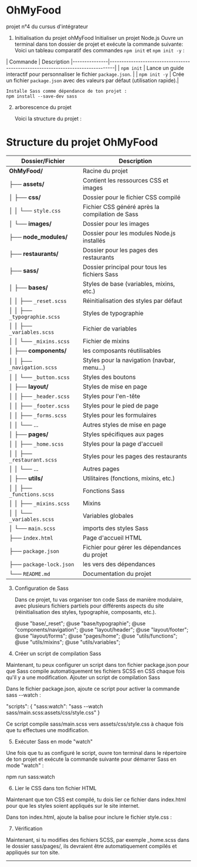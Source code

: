 # OhMyFood
projet n°4 du cursus d'intégrateur

1. Initialisation du projet ohMyFood
    Initialiser un projet Node.js
    Ouvre un terminal dans ton dossier de projet et exécute la commande suivante: 
Voici un tableau comparatif des commandes `npm init` et `npm init -y` :

| Commande      | Description |---------------|--------------------------------------------------------------------------------|
| `npm init`    | Lance un guide interactif pour personnaliser le fichier `package.json`.        |
| `npm init -y` | Crée un fichier `package.json` avec des valeurs par défaut (utilisation rapide).|
   
    Installe Sass comme dépendance de ton projet :
    npm install --save-dev sass
    
2. arborescence du projet

    Voici la structure du projet :
# Structure du projet OhMyFood

| Dossier/Fichier             | Description                                                        |
|-----------------------------|-------------------------------------------------------------------------------|
| **OhMyFood/**               | Racine du projet                               |
| ├── **assets/**             | Contient les ressources CSS et images          |
| │   ├── **css/**            | Dossier pour le fichier CSS compilé            |
| │   │   └── `style.css`     | Fichier CSS généré après la compilation de Sass|
| │   └── **images/**         | Dossier pour les images                        |
| ├── **node_modules/**       | Dossier pour les modules Node.js installés     |
| ├── **restaurants/**        | Dossier pour les pages des restaurants         |
| ├── **sass/**               | Dossier principal pour tous les fichiers Sass  |
| │   ├── **bases/**          | Styles de base (variables, mixins, etc.)                         |
| │   │   ├── `_reset.scss`   | Réinitialisation des styles par défaut         |
| │   │   ├── `_typographie.scss` | Styles de typographie                      |
| │   │   ├── `_variables.scss` | Fichier de variables                         |
| │   │   └── `_mixins.scss`  | Fichier de mixins                              |
| │   ├── **components/**     | les composants réutilisables                   |
| │   │   ├── `_navigation.scss` | Styles pour la navigation (navbar, menu...) |
| │   │   └── `_button.scss`  | Styles des boutons                             |
| │   ├── **layout/**         | Styles de mise en page                         |
| │   │   ├── `_header.scss`  | Styles pour l'en-tête                          |
| │   │   ├── `_footer.scss`  | Styles pour le pied de page                    |
| │   │   ├── `_forms.scss`   | Styles pour les formulaires                    |
| │   │   └── ...             | Autres styles de mise en page                  |
| │   ├── **pages/**          | Styles spécifiques aux pages                   |
| │   │   ├── `_home.scss`    | Styles pour la page d'accueil                  |
| │   │   ├── `_restaurant.scss` | Styles pour les pages des restaurants       |
| │   │   └── ...             | Autres pages                                   |
| │   ├── **utils/**          | Utilitaires (fonctions, mixins, etc.)          |
| │   │   ├── `_functions.scss` | Fonctions Sass                               |
| │   │   ├── `_mixins.scss`  | Mixins                                         |
| │   │   └── `_variables.scss` | Variables globales                           |
| │   └── `main.scss`         | imports des styles Sass                        |
| ├── `index.html`            | Page d'accueil HTML                            |
| ├── `package.json`          | Fichier pour gérer les dépendances du projet   |
| ├── `package-lock.json`     | les vers des dépendances                       |
| └── `README.md`             | Documentation du projet                        |

3. Configuration de Sass

    Dans ce projet, tu vas organiser ton code Sass de manière modulaire, avec
plusieurs fichiers partiels pour différents aspects du site (réinitialisation 
des styles, typographie, composants, etc.).

    @use "base/_reset";
    @use "base/typographie";
    @use "components/navigation";
    @use "layout/header";
    @use "layout/footer";
    @use "layout/forms";
    @use "pages/home";
    @use "utils/functions";
    @use "utils/mixins";
    @use "utils/variables";

4. Créer un script de compilation Sass

Maintenant, tu peux configurer un script dans ton fichier package.json pour que Sass compile automatiquement tes fichiers SCSS en CSS chaque fois qu'il y a une modification.
Ajouter un script de compilation Sass

Dans le fichier package.json, ajoute ce script pour activer la commande sass --watch :

"scripts": {
  "sass:watch": "sass --watch sass/main.scss:assets/css/style.css"
}

Ce script compile sass/main.scss vers assets/css/style.css à chaque fois que tu effectues une modification.

5. Exécuter Sass en mode "watch"

Une fois que tu as configuré le script, ouvre ton terminal dans le répertoire de ton projet et exécute la commande suivante pour démarrer Sass en mode "watch" :

npm run sass:watch

6. Lier le CSS dans ton fichier HTML

Maintenant que ton CSS est compilé, tu dois lier ce fichier dans index.html pour que les styles soient appliqués sur le site internet.

Dans ton index.html, ajoute la balise <link> pour inclure le fichier style.css :
<head>
    <meta charset="UTF-8">
    <meta name="viewport" content="width=device-width, initial-scale=1.0">
    <title>OhMyFood</title>
    <link rel="stylesheet" href="assets/css/style.css">
</head>

7. Vérification

Maintenant, si tu modifies des fichiers SCSS, par exemple _home.scss dans le dossier sass/pages/, ils devraient être automatiquement compilés et appliqués sur ton site.

-------------------------------------------------------------------------------
